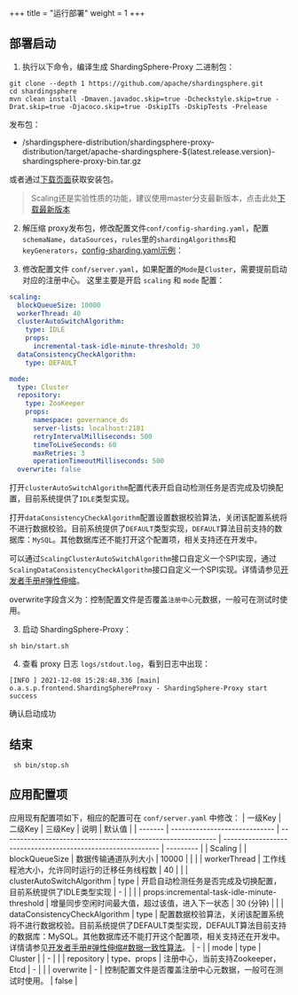 +++
title = "运行部署"
weight = 1
+++

## 部署启动

1. 执行以下命令，编译生成 ShardingSphere-Proxy 二进制包：

```
git clone --depth 1 https://github.com/apache/shardingsphere.git
cd shardingsphere
mvn clean install -Dmaven.javadoc.skip=true -Dcheckstyle.skip=true -Drat.skip=true -Djacoco.skip=true -DskipITs -DskipTests -Prelease
```

发布包：
- /shardingsphere-distribution/shardingsphere-proxy-distribution/target/apache-shardingsphere-${latest.release.version}-shardingsphere-proxy-bin.tar.gz

或者通过[下载页面]( https://shardingsphere.apache.org/document/current/cn/downloads/ )获取安装包。

> Scaling还是实验性质的功能，建议使用master分支最新版本，点击此处[下载最新版本]( https://github.com/apache/shardingsphere#nightly-builds )

2. 解压缩 proxy发布包，修改配置文件`conf/config-sharding.yaml`，配置`schemaName`，`dataSources`，`rules`里的`shardingAlgorithms`和`keyGenerators`，[config-sharding.yaml示例]( https://github.com/apache/shardingsphere/blob/master/examples/docker/shardingsphere-proxy/sharding/conf/config-sharding.yaml )：
   
3. 修改配置文件 `conf/server.yaml`，如果配置的`Mode`是`Cluster`，需要提前启动对应的注册中心。
这里主要是开启 `scaling` 和 `mode` 配置：
```yaml
scaling:
  blockQueueSize: 10000
  workerThread: 40
  clusterAutoSwitchAlgorithm:
    type: IDLE
    props:
      incremental-task-idle-minute-threshold: 30
  dataConsistencyCheckAlgorithm:
    type: DEFAULT

mode:
  type: Cluster
  repository:
    type: ZooKeeper
    props:
      namespace: governance_ds
      server-lists: localhost:2181
      retryIntervalMilliseconds: 500
      timeToLiveSeconds: 60
      maxRetries: 3
      operationTimeoutMilliseconds: 500
  overwrite: false
```

打开`clusterAutoSwitchAlgorithm`配置代表开启自动检测任务是否完成及切换配置，目前系统提供了`IDLE`类型实现。

打开`dataConsistencyCheckAlgorithm`配置设置数据校验算法，关闭该配置系统将不进行数据校验。目前系统提供了`DEFAULT`类型实现，`DEFAULT`算法目前支持的数据库：`MySQL`。其他数据库还不能打开这个配置项，相关支持还在开发中。

可以通过`ScalingClusterAutoSwitchAlgorithm`接口自定义一个SPI实现，通过`ScalingDataConsistencyCheckAlgorithm`接口自定义一个SPI实现。详情请参见[开发者手册#弹性伸缩](/cn/dev-manual/scaling/)。

overwrite字段含义为：控制配置文件是否覆盖`注册中心`元数据，一般可在测试时使用。

3. 启动 ShardingSphere-Proxy：

```
sh bin/start.sh
```

4. 查看 proxy 日志 `logs/stdout.log`，看到日志中出现：
```
[INFO ] 2021-12-08 15:28:48.336 [main] o.a.s.p.frontend.ShardingSphereProxy - ShardingSphere-Proxy start success
```

确认启动成功



## 结束

```
 sh bin/stop.sh
```

## 应用配置项

应用现有配置项如下，相应的配置可在 `conf/server.yaml` 中修改：
| 一级Key | 二级Key                       | 三级Key                                                      | 说明                                                         | 默认值    |
| ------- | ----------------------------- | ------------------------------------------------------------ | ------------------------------------------------------------ | --------- |
| Scaling |                               | blockQueueSize                                               | 数据传输通道队列大小                                         | 10000     |
|         |                               | workerThread                                                 | 工作线程池大小，允许同时运行的迁移任务线程数                 | 40        |
|         | clusterAutoSwitchAlgorithm    | type                                                         | 开启自动检测任务是否完成及切换配置，目前系统提供了IDLE类型实现 | -         |
|         |                               | props:incremental-task-idle-minute-threshold                 | 增量同步空闲时间最大值，超过该值，进入下一状态               | 30 (分钟) |
|         | dataConsistencyCheckAlgorithm | type                                                         | 配置数据校验算法，关闭该配置系统将不进行数据校验。目前系统提供了DEFAULT类型实现，DEFAULT算法目前支持的数据库：MySQL。其他数据库还不能打开这个配置项，相关支持还在开发中。详情请参见[开发者手册#弹性伸缩#数据一致性算法](/cn/dev-manual/scaling/#scalingdataconsistencycheckalgorithm)。 | -         |
| mode    | type                          | Cluster                                                      |                                                              | -         |
|         | repository                    | type、props | 注册中心，当前支持Zookeeper，Etcd                            | -         |
|         | overwrite                     | -                                                            | 控制配置文件是否覆盖注册中心元数据，一般可在测试时使用。         | false     |
